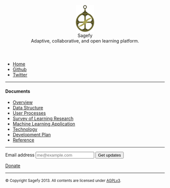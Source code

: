 <header>
    <img src="/docs/static/astrolabe.svg" alt="astrolabe" height="84" class="large" />
    <hgroup>
        <div class="title">Sagefy</div>
        <div class="description">Adaptive, collaborative, and open learning platform.</div>
    </hgroup>
</header>

<ul>
    <li><a href="/">Home</a></li>
    <li><a href="http://github.com/heiskr/sagefy">Github</a></li>
    <li><a href="http://twitter.com/sagefyorg">Twitter</a></li>
</ul>

<hr />

<h4 id="documents">Documents</h4>

<ul>
    <li><a href="/docs/overview.html">Overview</a></li>
    <li><a href="/docs/data_structure.html">Data Structure</a></li>
    <li><a href="/docs/user_processes.html">User Processes</a></li>
    <li><a href="/docs/survey_of_learning_research.html">Survey of Learning Research</a></li>
    <li><a href="/docs/machine_learning_application.html">Machine Learning Application</a></li>
    <li><a href="/docs/technology.html">Technology</a></li>
    <li><a href="/docs/development_plan.html">Development Plan</a></li>
    <li><a href="/docs/reference.html">Reference</a></li>
</ul>

<hr />

<form action="http://sagefy.us3.list-manage1.com/subscribe/post?u=3fc3d9b161e568d1a8e5f3a86&amp;id=26c1244ee8" method="post" id="mc-embedded-subscribe-form" name="mc-embedded-subscribe-form" class="validate" target="_blank" novalidate>
    <label for="email">
        Email address
    </label>
    <input type="email" name="EMAIL" id="email" placeholder="me@example.com" />
    <button type="submit">
        Get updates
    </button>
</form>

<a href="https://www.paypal.com/cgi-bin/webscr?cmd=_s-xclick&hosted_button_id=PXGYRLUR53MBJ" class="button" target="_blank">Donate</a>

<hr />

<p><small>&copy; Copyright Sagefy 2013. All contents are licensed under <a href="https://raw.github.com/heiskr/sagefy/master/license.txt">AGPLv3</a>.</small></p>
